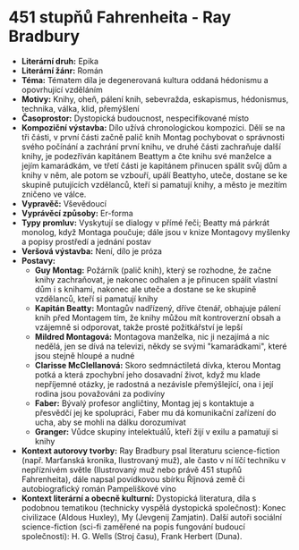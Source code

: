 # 451 stupňů Fahrenheita - Ray Bradbury
- **Literární druh:** Epika
- **Literární žánr:** Román
- **Téma:** Tématem díla je degenerovaná kultura oddaná hédonismu a opovrhující vzděláním
- **Motivy:** Knihy, oheň, pálení knih, sebevražda, eskapismus, hédonismus, technika, válka, klid, přemýšlení
- **Časoprostor:** Dystopická budoucnost, nespecifikované místo
- **Kompoziční výstavba:** Dílo užívá chronologickou kompozici. Dělí se na tři části, v první části začně palič knih Montag pochybovat o správnosti svého počínání a zachrání první knihu, ve druhé části zachraňuje další knihy, je podezříván kapitánem Beattym a čte knihu své manželce a jejím kamarádkám, ve třetí části je kapitánem přinucen spálit svůj dům a knihy v něm, ale potom se vzbouří, upálí Beattyho, uteče, dostane se ke skupině putujících vzdělanců, kteří si pamatují knihy, a město je mezitím zničeno ve válce.
- **Vypravěč:** Vševědoucí
- **Vyprávěcí způsoby:** Er-forma
- **Typy promluv:** Vyskytují se dialogy v přímé řeči; Beatty má párkrát monolog, když Montaga poučuje; dále jsou v knize Montagovy myšlenky a popisy prostředí a jednání postav
- **Veršová výstavba:** Není, dílo je próza
- **Postavy:**
  - **Guy Montag:** Požárník (palič knih), který se rozhodne, že začne knihy zachraňovat, je nakonec odhalen a je přinucen spálit vlastní dům i s knihami, nakonec ale uteče a dostane se ke skupině vzdělanců, kteří si pamatují knihy
  - **Kapitán Beatty:** Montagův nadřízený, dříve čtenář, obhajuje pálení knih před Montagem tím, že knihy můžou mít kontroverzní obsah a vzájemně si odporovat, takže prosté požitkářství je lepší
  - **Mildred Montagová:** Montagova manželka, nic ji nezajímá a nic nedělá, jen se dívá na televizi, někdy se svými "kamarádkami", které jsou stejně hloupé a nudné
  - **Clarisse McClellanová:** Skoro sedmnáctiletá dívka, kterou Montag potká a která zpochybní jeho dosavadní život, když mu klade nepříjemné otázky, je radostná a nezávisle přemýšlející, ona i její rodina jsou považováni za podivíny
  - **Faber:** Bývalý profesor angličtiny, Montag jej s kontaktuje a přesvědčí jej ke spolupráci, Faber mu dá komunikační zařízení do ucha, aby se mohli na dálku dorozumívat
  - **Granger:** Vůdce skupiny intelektuálů, kteří žijí v exilu a pamatují si knihy
- **Kontext autorovy tvorby:** Ray Bradbury psal literaturu science-fiction (např. Marťanská kronika, Ilustrovaný muž), ale často v ní líčí techniku v nepříznivém světle (Ilustrovaný muž nebo právě 451 stupňů Fahrenheita), dále napsal povídkovou sbírku Říjnová země či autobiografický román Pampeliškové víno
- **Kontext literární a obecně kulturní:** Dystopická literatura, díla s podobnou tematikou (technicky vyspělá dystopická společnost): Konec civilizace (Aldous Huxley), My (Jevgenij Zamjatin). Další autoři sociální science-fiction (sci-fi zaměřené na popis fungování budoucí společnosti): H. G. Wells (Stroj času), Frank Herbert (Duna).

